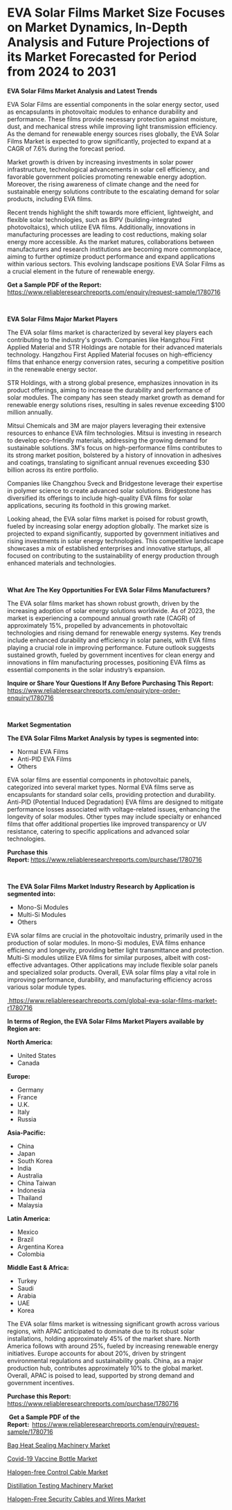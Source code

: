 <p><h1>EVA Solar Films Market Size Focuses on Market Dynamics, In-Depth Analysis and Future Projections of its Market Forecasted for Period from 2024 to 2031</h1></p><p><strong>EVA Solar Films Market Analysis and Latest Trends</strong></p>
<p><p>EVA Solar Films are essential components in the solar energy sector, used as encapsulants in photovoltaic modules to enhance durability and performance. These films provide necessary protection against moisture, dust, and mechanical stress while improving light transmission efficiency. As the demand for renewable energy sources rises globally, the EVA Solar Films Market is expected to grow significantly, projected to expand at a CAGR of 7.6% during the forecast period.</p><p>Market growth is driven by increasing investments in solar power infrastructure, technological advancements in solar cell efficiency, and favorable government policies promoting renewable energy adoption. Moreover, the rising awareness of climate change and the need for sustainable energy solutions contribute to the escalating demand for solar products, including EVA films. </p><p>Recent trends highlight the shift towards more efficient, lightweight, and flexible solar technologies, such as BIPV (building-integrated photovoltaics), which utilize EVA films. Additionally, innovations in manufacturing processes are leading to cost reductions, making solar energy more accessible. As the market matures, collaborations between manufacturers and research institutions are becoming more commonplace, aiming to further optimize product performance and expand applications within various sectors. This evolving landscape positions EVA Solar Films as a crucial element in the future of renewable energy.</p></p>
<p><strong>Get a Sample PDF of the Report:&nbsp;</strong> <a href="https://www.reliableresearchreports.com/enquiry/request-sample/1780716?utm_campaign=8&utm_medium=2&utm_source=Github&utm_content=ia&utm_term=13102024&utm_id=eva-solar-films">https://www.reliableresearchreports.com/enquiry/request-sample/1780716</a></p>
<p>&nbsp;</p>
<p><strong>EVA Solar Films Major Market Players</strong></p>
<p><p>The EVA solar films market is characterized by several key players each contributing to the industry's growth. Companies like Hangzhou First Applied Material and STR Holdings are notable for their advanced materials technology. Hangzhou First Applied Material focuses on high-efficiency films that enhance energy conversion rates, securing a competitive position in the renewable energy sector. </p><p>STR Holdings, with a strong global presence, emphasizes innovation in its product offerings, aiming to increase the durability and performance of solar modules. The company has seen steady market growth as demand for renewable energy solutions rises, resulting in sales revenue exceeding $100 million annually.</p><p>Mitsui Chemicals and 3M are major players leveraging their extensive resources to enhance EVA film technologies. Mitsui is investing in research to develop eco-friendly materials, addressing the growing demand for sustainable solutions. 3M's focus on high-performance films contributes to its strong market position, bolstered by a history of innovation in adhesives and coatings, translating to significant annual revenues exceeding $30 billion across its entire portfolio.</p><p>Companies like Changzhou Sveck and Bridgestone leverage their expertise in polymer science to create advanced solar solutions. Bridgestone has diversified its offerings to include high-quality EVA films for solar applications, securing its foothold in this growing market.</p><p>Looking ahead, the EVA solar films market is poised for robust growth, fueled by increasing solar energy adoption globally. The market size is projected to expand significantly, supported by government initiatives and rising investments in solar energy technologies. This competitive landscape showcases a mix of established enterprises and innovative startups, all focused on contributing to the sustainability of energy production through enhanced materials and technologies.</p></p>
<p>&nbsp;</p>
<p><strong>What Are The Key Opportunities For EVA Solar Films Manufacturers?</strong></p>
<p><p>The EVA solar films market has shown robust growth, driven by the increasing adoption of solar energy solutions worldwide. As of 2023, the market is experiencing a compound annual growth rate (CAGR) of approximately 15%, propelled by advancements in photovoltaic technologies and rising demand for renewable energy systems. Key trends include enhanced durability and efficiency in solar panels, with EVA films playing a crucial role in improving performance. Future outlook suggests sustained growth, fueled by government incentives for clean energy and innovations in film manufacturing processes, positioning EVA films as essential components in the solar industry’s expansion.</p></p>
<p><strong>Inquire or Share Your Questions If Any Before Purchasing This Report:</strong> <a href="https://www.reliableresearchreports.com/enquiry/pre-order-enquiry/1780716?utm_campaign=8&utm_medium=2&utm_source=Github&utm_content=ia&utm_term=13102024&utm_id=eva-solar-films">https://www.reliableresearchreports.com/enquiry/pre-order-enquiry/1780716</a></p>
<p>&nbsp;</p>
<p><strong>Market Segmentation</strong></p>
<p><strong>The EVA Solar Films Market Analysis by types is segmented into:</strong></p>
<p><ul><li>Normal EVA Films</li><li>Anti-PID EVA Films</li><li>Others</li></ul></p>
<p><p>EVA solar films are essential components in photovoltaic panels, categorized into several market types. Normal EVA films serve as encapsulants for standard solar cells, providing protection and durability. Anti-PID (Potential Induced Degradation) EVA films are designed to mitigate performance losses associated with voltage-related issues, enhancing the longevity of solar modules. Other types may include specialty or enhanced films that offer additional properties like improved transparency or UV resistance, catering to specific applications and advanced solar technologies.</p></p>
<p><strong>Purchase this Report:&nbsp;</strong><a href="https://www.reliableresearchreports.com/purchase/1780716?utm_campaign=8&utm_medium=2&utm_source=Github&utm_content=ia&utm_term=13102024&utm_id=eva-solar-films">https://www.reliableresearchreports.com/purchase/1780716</a></p>
<p>&nbsp;</p>
<p><strong>The EVA Solar Films Market Industry Research by Application is segmented into:</strong></p>
<p><ul><li>Mono-Si Modules</li><li>Multi-Si Modules</li><li>Others</li></ul></p>
<p><p>EVA solar films are crucial in the photovoltaic industry, primarily used in the production of solar modules. In mono-Si modules, EVA films enhance efficiency and longevity, providing better light transmittance and protection. Multi-Si modules utilize EVA films for similar purposes, albeit with cost-effective advantages. Other applications may include flexible solar panels and specialized solar products. Overall, EVA solar films play a vital role in improving performance, durability, and manufacturing efficiency across various solar module types.</p></p>
<p><a href="https://www.reliableresearchreports.com/global-eva-solar-films-market-r1780716?utm_campaign=8&utm_medium=2&utm_source=Github&utm_content=ia&utm_term=13102024&utm_id=eva-solar-films">&nbsp;https://www.reliableresearchreports.com/global-eva-solar-films-market-r1780716</a></p>
<p><strong>In terms of Region, the EVA Solar Films Market Players available by Region are:</strong></p>
<p>
    <p> <strong> North America: </strong>
        <ul>
            <li>United States</li>
            <li>Canada</li>
        </ul>
        </p> 
    <p> <strong> Europe: </strong>
        <ul>
            <li>Germany</li>
            <li>France</li>
            <li>U.K.</li>
            <li>Italy</li>
            <li>Russia</li>
        </ul>
        </p> 
    <p> <strong> Asia-Pacific: </strong>
        <ul>
            <li>China</li>
            <li>Japan</li>
            <li>South Korea</li>
            <li>India</li>
            <li>Australia</li>
            <li>China Taiwan</li>
            <li>Indonesia</li>
            <li>Thailand</li>
            <li>Malaysia</li>
        </ul>
        </p> 
    <p> <strong> Latin America: </strong>
        <ul>
            <li>Mexico</li>
            <li>Brazil</li>
            <li>Argentina Korea</li>
            <li>Colombia</li>
        </ul>
        </p> 
    <p> <strong> Middle East & Africa: </strong>
        <ul>
            <li>Turkey</li>
            <li>Saudi</li>
            <li>Arabia</li>
            <li>UAE</li>
            <li>Korea</li>
        </ul>
    </p>
    </p>
<p><p>The EVA solar films market is witnessing significant growth across various regions, with APAC anticipated to dominate due to its robust solar installations, holding approximately 45% of the market share. North America follows with around 25%, fueled by increasing renewable energy initiatives. Europe accounts for about 20%, driven by stringent environmental regulations and sustainability goals. China, as a major production hub, contributes approximately 10% to the global market. Overall, APAC is poised to lead, supported by strong demand and government incentives.</p></p>
<p><strong>Purchase this Report: </strong><a href="https://www.reliableresearchreports.com/purchase/1780716?utm_campaign=8&utm_medium=2&utm_source=Github&utm_content=ia&utm_term=13102024&utm_id=eva-solar-films">https://www.reliableresearchreports.com/purchase/1780716</a></p>
<p>&nbsp;<strong>Get a Sample PDF of the Report:&nbsp;&nbsp;</strong><a href="https://www.reliableresearchreports.com/enquiry/request-sample/1780716?utm_campaign=8&utm_medium=2&utm_source=Github&utm_content=ia&utm_term=13102024&utm_id=eva-solar-films">https://www.reliableresearchreports.com/enquiry/request-sample/1780716</a></p>
<p><strong></strong></p>
<p><p><a href="https://www.linkedin.com/pulse/investing-bag-heat-sealing-machinery-market-trends-leading-products-mjimf?utm_campaign=8&utm_medium=2&utm_source=Github&utm_content=ia&utm_term=13102024&utm_id=eva-solar-films">Bag Heat Sealing Machinery Market</a></p><p><a href="https://www.linkedin.com/pulse/covid-19-vaccine-bottle-market-research-report-forecast-growth-tdnve?utm_campaign=8&utm_medium=2&utm_source=Github&utm_content=ia&utm_term=13102024&utm_id=eva-solar-films">Covid-19 Vaccine Bottle Market</a></p><p><a href="https://github.com/DRIVERKAPAUL/Market-Research-Report-List-1/blob/main/halogen-free-control-cable-market.md?utm_campaign=8&utm_medium=2&utm_source=Github&utm_content=ia&utm_term=13102024&utm_id=eva-solar-films">Halogen-free Control Cable Market</a></p><p><a href="https://www.linkedin.com/pulse/emerging-opportunities-challenges-global-distillation-bg5zc?utm_campaign=8&utm_medium=2&utm_source=Github&utm_content=ia&utm_term=13102024&utm_id=eva-solar-films">Distillation Testing Machinery Market</a></p><p><a href="https://github.com/JudyWalsh475/Market-Research-Report-List-1/blob/main/halogen-free-security-cables-and-wires-market.md?utm_campaign=8&utm_medium=2&utm_source=Github&utm_content=ia&utm_term=13102024&utm_id=eva-solar-films">Halogen-Free Security Cables and Wires Market</a></p></p>